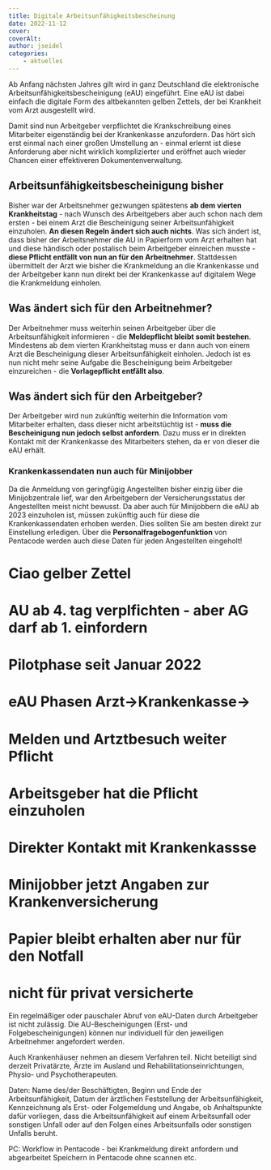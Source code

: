 ```yaml
---
title: Digitale Arbeitsunfähigkeitsbescheinung
date: 2022-11-12
cover: 
coverAlt: 
author: jseidel
categories:
    - aktuelles
---
```


Ab Anfang nächsten Jahres gilt wird in ganz Deutschland die elektronische
Arbeitsunfähigkeitsbescheinigung (eAU) eingeführt. Eine eAU ist dabei einfach
die digitale Form des altbekannten gelben Zettels, der bei Krankheit vom Arzt
ausgestellt wird. 

 Damit sind nun Arbeitgeber
verpflichtet die Krankschreibung eines Mitarbeiter eigenständig bei der
Krankenkasse anzufordern. Das hört sich erst einmal nach einer großen Umstellung
an - einmal erlernt ist diese Anforderung aber nicht wirklich komplizierter und
eröffnet auch wieder Chancen einer effektiveren Dokumentenverwaltung. 

## Arbeitsunfähigkeitsbescheinigung bisher

Bisher war der Arbeitsnehmer gezwungen spätestens **ab dem vierten
Krankheitstag** - nach Wunsch des Arbeitgebers aber auch schon nach dem ersten -
bei einem Arzt die Bescheinigung seiner Arbeitsunfähigkeit einzuholen. **An
diesen Regeln ändert sich auch nichts**. 
Was sich ändert ist, dass bisher der Arbeitsnehmer die AU in Papierform vom Arzt
erhalten hat und diese händisch oder postalisch beim Arbeitgeber einreichen
musste - **diese Pflicht entfällt von nun an für den Arbeitnehmer**.
Stattdessen übermittelt der Arzt wie bisher die Krankmeldung an die Krankenkasse
und der Arbeitgeber kann nun direkt bei der Krankenkasse auf digitalem Wege die
Krankmeldung einholen. 

## Was ändert sich für den Arbeitnehmer?

Der Arbeitnehmer muss weiterhin seinen Arbeitgeber über die Arbeitsunfähigkeit
informieren - die **Meldepflicht bleibt somit bestehen**. Mindestens ab dem
vierten Krankheitstag muss er dann auch von einem Arzt die Bescheinigung dieser
Arbeitsunfähigkeit einholen. Jedoch ist es nun nicht mehr seine Aufgabe die
Bescheinigung beim Arbeitgeber einzureichen - die **Vorlagepflicht entfällt
also**.

## Was ändert sich für den Arbeitgeber?

Der Arbeitgeber wird nun zukünftig weiterhin die Information vom Mitarbeiter
erhalten, dass dieser nicht arbeitstüchtig ist - **muss die Bescheinigung nun
jedoch selbst anfordern**. Dazu muss er in direkten Kontakt mit der Krankenkasse
des Mitarbeiters stehen, da er von dieser die eAU erhält. 

### Krankenkassendaten nun auch für Minijobber

Da die Anmeldung von geringfügig Angestellten bisher einzig über die
Minijobzentrale lief, war den Arbeitgebern der Versicherungsstatus der
Angestellten meist nicht bewusst.
Da aber auch für Minijobbern die eAU ab 2023 einzuholen ist, müssen zukünftig auch für diese
die Krankenkassendaten erhoben werden. Dies sollten Sie am besten direkt zur
Einstellung erledigen. 
Über die **Personalfragebogenfunktion** von Pentacode
werden auch diese Daten für jeden Angestellten eingeholt!


# Ciao gelber Zettel
# AU ab 4. tag verplfichten - aber AG darf ab 1. einfordern
# Pilotphase seit Januar 2022
# eAU Phasen Arzt->Krankenkasse->
# Melden und Artztbesuch weiter Pflicht
# Arbeitsgeber hat die Pflicht einzuholen
# Direkter Kontakt mit Krankenkassse
# Minijobber jetzt Angaben zur Krankenversicherung
# Papier bleibt erhalten aber nur für den Notfall
# nicht für privat versicherte

Ein regelmäßiger oder pauschaler Abruf von eAU-Daten durch Arbeitgeber ist nicht zulässig. Die AU-Bescheinigungen (Erst- und Folgebescheinigungen) können nur individuell für den jeweiligen Arbeitnehmer angefordert werden.

Auch Krankenhäuser nehmen an diesem Verfahren teil. Nicht beteiligt sind derzeit Privatärzte, Ärzte im Ausland und Rehabilitationseinrichtungen, Physio- und Psychotherapeuten.

Daten:
Name des/der Beschäftigten,
Beginn und Ende der Arbeitsunfähigkeit,
Datum der ärztlichen Feststellung der Arbeitsunfähigkeit,
Kennzeichnung als Erst- oder Folgemeldung und 
Angabe, ob Anhaltspunkte dafür vorliegen, dass die Arbeitsunfähigkeit auf einem
Arbeitsunfall oder sonstigen Unfall oder auf den Folgen eines Arbeitsunfalls
oder sonstigen Unfalls beruht.

PC: Workflow in Pentacode - bei Krankmeldung direkt anfordern und abgearbeitet
Speichern in Pentacode ohne scannen etc. 